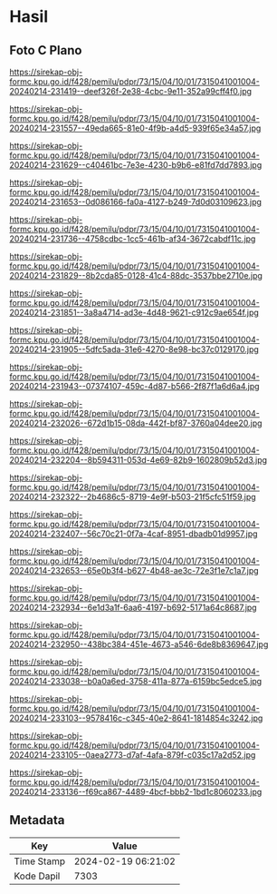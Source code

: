 # Hasil

## Foto C Plano

https://sirekap-obj-formc.kpu.go.id/f428/pemilu/pdpr/73/15/04/10/01/7315041001004-20240214-231419--deef326f-2e38-4cbc-9e11-352a99cff4f0.jpg

https://sirekap-obj-formc.kpu.go.id/f428/pemilu/pdpr/73/15/04/10/01/7315041001004-20240214-231557--49eda665-81e0-4f9b-a4d5-939f65e34a57.jpg

https://sirekap-obj-formc.kpu.go.id/f428/pemilu/pdpr/73/15/04/10/01/7315041001004-20240214-231629--c40461bc-7e3e-4230-b9b6-e81fd7dd7893.jpg

https://sirekap-obj-formc.kpu.go.id/f428/pemilu/pdpr/73/15/04/10/01/7315041001004-20240214-231653--0d086166-fa0a-4127-b249-7d0d03109623.jpg

https://sirekap-obj-formc.kpu.go.id/f428/pemilu/pdpr/73/15/04/10/01/7315041001004-20240214-231736--4758cdbc-1cc5-461b-af34-3672cabdf11c.jpg

https://sirekap-obj-formc.kpu.go.id/f428/pemilu/pdpr/73/15/04/10/01/7315041001004-20240214-231829--8b2cda85-0128-41c4-88dc-3537bbe2710e.jpg

https://sirekap-obj-formc.kpu.go.id/f428/pemilu/pdpr/73/15/04/10/01/7315041001004-20240214-231851--3a8a4714-ad3e-4d48-9621-c912c9ae654f.jpg

https://sirekap-obj-formc.kpu.go.id/f428/pemilu/pdpr/73/15/04/10/01/7315041001004-20240214-231905--5dfc5ada-31e6-4270-8e98-bc37c0129170.jpg

https://sirekap-obj-formc.kpu.go.id/f428/pemilu/pdpr/73/15/04/10/01/7315041001004-20240214-231943--07374107-459c-4d87-b566-2f87f1a6d6a4.jpg

https://sirekap-obj-formc.kpu.go.id/f428/pemilu/pdpr/73/15/04/10/01/7315041001004-20240214-232026--672d1b15-08da-442f-bf87-3760a04dee20.jpg

https://sirekap-obj-formc.kpu.go.id/f428/pemilu/pdpr/73/15/04/10/01/7315041001004-20240214-232204--8b594311-053d-4e69-82b9-1602809b52d3.jpg

https://sirekap-obj-formc.kpu.go.id/f428/pemilu/pdpr/73/15/04/10/01/7315041001004-20240214-232322--2b4686c5-8719-4e9f-b503-21f5cfc51f59.jpg

https://sirekap-obj-formc.kpu.go.id/f428/pemilu/pdpr/73/15/04/10/01/7315041001004-20240214-232407--56c70c21-0f7a-4caf-8951-dbadb01d9957.jpg

https://sirekap-obj-formc.kpu.go.id/f428/pemilu/pdpr/73/15/04/10/01/7315041001004-20240214-232653--65e0b3f4-b627-4b48-ae3c-72e3f1e7c1a7.jpg

https://sirekap-obj-formc.kpu.go.id/f428/pemilu/pdpr/73/15/04/10/01/7315041001004-20240214-232934--6e1d3a1f-6aa6-4197-b692-5171a64c8687.jpg

https://sirekap-obj-formc.kpu.go.id/f428/pemilu/pdpr/73/15/04/10/01/7315041001004-20240214-232950--438bc384-451e-4673-a546-6de8b8369647.jpg

https://sirekap-obj-formc.kpu.go.id/f428/pemilu/pdpr/73/15/04/10/01/7315041001004-20240214-233038--b0a0a6ed-3758-411a-877a-6159bc5edce5.jpg

https://sirekap-obj-formc.kpu.go.id/f428/pemilu/pdpr/73/15/04/10/01/7315041001004-20240214-233103--9578416c-c345-40e2-8641-1814854c3242.jpg

https://sirekap-obj-formc.kpu.go.id/f428/pemilu/pdpr/73/15/04/10/01/7315041001004-20240214-233105--0aea2773-d7af-4afa-879f-c035c17a2d52.jpg

https://sirekap-obj-formc.kpu.go.id/f428/pemilu/pdpr/73/15/04/10/01/7315041001004-20240214-233136--f69ca867-4489-4bcf-bbb2-1bd1c8060233.jpg


## Metadata

| Key        | Value               |
| ---------- | ------------------- |
| Time Stamp | 2024-02-19 06:21:02 |
| Kode Dapil | 7303                |



